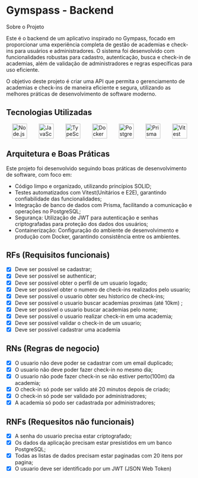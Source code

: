 # Gymspass - Backend

Sobre o Projeto

Este é o backend de um aplicativo inspirado no Gympass, focado em proporcionar uma experiência completa de gestão de academias e check-ins para usuários e administradores. O sistema foi desenvolvido com funcionalidades robustas para cadastro, autenticação, busca e check-in de academias, além de validação de administradores e regras específicas para uso eficiente.

O objetivo deste projeto é criar uma API que permita o gerenciamento de academias e check-ins de maneira eficiente e segura, utilizando as melhores práticas de desenvolvimento de software moderno.

## Tecnologias Utilizadas
<div style="display: flex; justify-content: space-around;"> <img src="https://img.shields.io/badge/Node.js-339933?style=for-the-badge&logo=nodedotjs&logoColor=white" alt="Node.js" height="40"/> <img src="https://img.shields.io/badge/JavaScript-F7DF1E?style=for-the-badge&logo=javascript&logoColor=black" alt="JavaScript" height="40"/> <img src="https://img.shields.io/badge/TypeScript-3178C6?style=for-the-badge&logo=typescript&logoColor=white" alt="TypeScript" height="40"/> <img src="https://img.shields.io/badge/Docker-2496ED?style=for-the-badge&logo=docker&logoColor=white" alt="Docker" height="40"/> <img src="https://img.shields.io/badge/PostgreSQL-336791?style=for-the-badge&logo=postgresql&logoColor=white" alt="PostgreSQL" height="40"/> <img src="https://img.shields.io/badge/Prisma-2D3748?style=for-the-badge&logo=prisma&logoColor=white" alt="Prisma" height="40"/> <img src="https://img.shields.io/badge/Vitest-6E4EAF?style=for-the-badge&logo=vitest&logoColor=white" alt="Vitest" height="40"/> </div>

## Arquitetura e Boas Práticas
Este projeto foi desenvolvido seguindo boas práticas de desenvolvimento de software, com foco em:

- Código limpo e organizado, utilizando princípios SOLID;
- Testes automatizados com Vitest(Unitários e E2E), garantindo confiabilidade das funcionalidades;
- Integração de banco de dados com Prisma, facilitando a comunicação e operações no PostgreSQL;
- Segurança: Utilização de JWT para autenticação e senhas criptografadas para proteção dos dados dos usuários;
- Containerização: Configuração do ambiente de desenvolvimento e produção com Docker, garantindo consistência entre os ambientes.

## RFs (Requisitos funcionais)

- [X] Deve ser possivel se cadastrar;
- [X] Deve ser possivel se authenticar;
- [X] Deve ser possivel obter o perfil de um usuario logado;
- [X] Deve ser possivel obter o numero de check-ins realizados pelo usuario;
- [X] Deve ser possivel o usuario obter seu historico de check-ins;
- [X] Deve ser possivel o usuario buscar academias proximas (até 10km) ;
- [X] Deve ser possivel o usuario buscar academias pelo nome;
- [X] Deve ser possivel o usuario realizar check-in em uma academia;
- [X] Deve ser possivel validar o check-in de um usuario;
- [X] Deve ser possivel cadastrar uma academia
## RNs (Regras de negocio)

- [X] O usuario não deve poder se cadastrar com um email duplicado;
- [X] O usuario não deve poder fazer check-in no mesmo dia;
- [X] O usuario não pode fazer check-in se não estiver perto(100m) da academia;
- [X] O check-in só pode ser valido até 20 minutos depois de criado;
- [X] O check-in só pode ser validado por administradores;
- [X] A academia só podo ser cadastrada por administradores;
## RNFs (Requesitos não funcionais)
- [X] A senha do usuario precisa estar criptografado;
- [X] Os dados da aplicação precisam estar presistidos em um banco PostgreSQL;
- [X] Todas as listas de dados precisam estar paginadas com 20 itens por pagina;
- [X] O usuario deve ser identificado por um JWT (JSON Web Token)   
